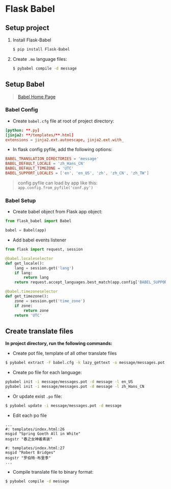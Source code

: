 # Flask Babel

## Setup project

1. Install Flask-Babel

    ```bash
    $ pip install Flask-Babel
    ```

2. Create `.mo` language files:

    ```bash
    $ pybabel compile -d message
    ```

## Setup Babel

> [Babel Home Page](https://pythonhosted.org/Flask-Babel/)

### Babel Config

- Create `babel.cfg` file at root of project directory:

```conf
[python: **.py]
[jinja2: **/templates/**.html]
extensions = jinja2.ext.autoescape, jinja2.ext.with_
```

- In flask config pyfile, add the following options:

```conf
BABEL_TRANSLATION_DIRECTORIES = 'message'
BABEL_DEFAULT_LOCALE = 'zh_Hans_CN'
BABEL_DEFAULT_TIMEZONE = 'UTC'
BABEL_SUPPORT_LOCALES = ['en', 'en_US', 'zh', 'zh_CN', 'zh_TW']
```

> config pyfile can load by app like this: `app.config.from_pyfile('conf.py')`

### Babel Setup

- Create babel object from Flask app object:

```python
from flask_babel import Babel

babel = Babel(app)
```

- Add babel events listener

```python
from flask import request, session

@babel.localeselector
def get_locale():
    lang = session.get('lang')
    if lang:
        return lang
    return request.accept_languages.best_match(app.config['BABEL_SUPPORT_LOCALES'], 'zh_CN')

@babel.timezoneselector
def get_timezone():
    zone = session.get('time_zone')
    if zone:
        return zone
    return 'UTC'
```

## Create translate files

**In project directory, run the following commands:**

- Create pot file, template of all other translate files

```bash
$ pybabel extract -F babel.cfg -k lazy_gettext -o message/messages.pot .
```

- Create po file for each language:

```bash
pybabel init -i message/messages.pot -d message -l en_US
pybabel init -i message/messages.pot -d message -l zh_Hans_CN
```

- Or update exist `.po` file:

```bash
$ pybabel update -i message/messages.pot -d message
```

- Edit each po file

```plain
...
#: templates/index.html:26
msgid "Spring Goeth All in White"
msgstr "春之女神着素装"

#: templates/index.html:27
msgid "Robert Bridges"
msgstr "罗伯特·布里季"
...
```

- Compile translate file to binary format:

```bash
$ pybabel compile -d message
```
